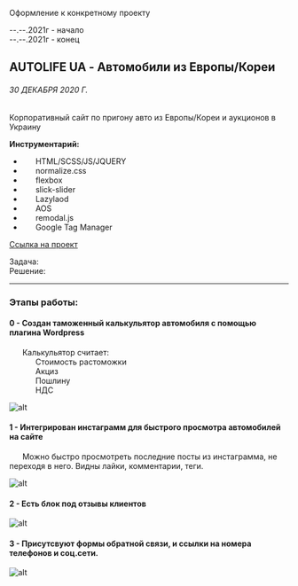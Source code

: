 Оформление к конкретному проекту

--.--.2021г - начало  
--.--.2021г - конец

## AUTOLIFE UA - Автомобили из Европы/Кореи

###### 30 ДЕКАБРЯ 2020 Г.

Корпоративный сайт по пригону авто из Европы/Кореи и аукционов в Украину

**Инструментарий:**

- &nbsp;&nbsp;&nbsp;&nbsp;&nbsp;&nbsp;HTML/SCSS/JS/JQUERY
- &nbsp;&nbsp;&nbsp;&nbsp;&nbsp;&nbsp;normalize.css
- &nbsp;&nbsp;&nbsp;&nbsp;&nbsp;&nbsp;flexbox
- &nbsp;&nbsp;&nbsp;&nbsp;&nbsp;&nbsp;slick-slider
- &nbsp;&nbsp;&nbsp;&nbsp;&nbsp;&nbsp;Lazylaod
- &nbsp;&nbsp;&nbsp;&nbsp;&nbsp;&nbsp;AOS
- &nbsp;&nbsp;&nbsp;&nbsp;&nbsp;&nbsp;remodal.js
- &nbsp;&nbsp;&nbsp;&nbsp;&nbsp;&nbsp;Google Tag Manager

[Ссылка на проект](https://gzmland.ru/ "Проект")

Задача:  
Решение:

---

### Этапы работы:

#### **0** - Создан таможенный калькульятор автомобиля с помощью плагина Wordpress

&nbsp;&nbsp;&nbsp;&nbsp;&nbsp;&nbsp;Калькульятор считает:  
&nbsp;&nbsp;&nbsp;&nbsp;&nbsp;&nbsp;&nbsp;&nbsp;&nbsp;&nbsp;&nbsp;&nbsp;Стоимость растоможки  
&nbsp;&nbsp;&nbsp;&nbsp;&nbsp;&nbsp;&nbsp;&nbsp;&nbsp;&nbsp;&nbsp;&nbsp;Акциз  
&nbsp;&nbsp;&nbsp;&nbsp;&nbsp;&nbsp;&nbsp;&nbsp;&nbsp;&nbsp;&nbsp;&nbsp;Пошлину  
&nbsp;&nbsp;&nbsp;&nbsp;&nbsp;&nbsp;&nbsp;&nbsp;&nbsp;&nbsp;&nbsp;&nbsp;НДС

<img src="http://via.placeholder.com/900x300" alt="alt">

#### **1** - Интегрирован инстаграмм для быстрого просмотра автомобилей на сайте

&nbsp;&nbsp;&nbsp;&nbsp;&nbsp;&nbsp;Можно быстро просмотреть последние посты из инстаграмма, не переходя в него. Видны лайки, комментарии, теги.

<img src="http://via.placeholder.com/900x300" alt="alt">

#### **2** - Есть блок под отзывы клиентов

<img src="http://via.placeholder.com/900x300" alt="alt">

#### **3** - Присутсвуют формы обратной связи, и ссылки на номера телефонов и соц.сети.

<img src="http://via.placeholder.com/900x300" alt="alt">
